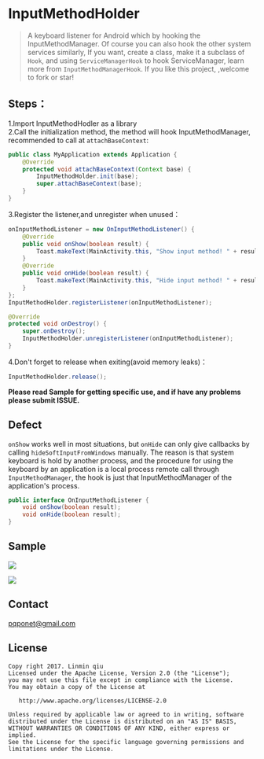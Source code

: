 InputMethodHolder
====

> A keyboard listener for Android which by hooking the InputMethodManager.
  Of course you can also hook the other system services similarly,
  If you want, create a class, make it a subclass of `Hook`, and using `ServiceManagerHook` to hook ServiceManager, learn more from `InputMethodManagerHook`.
  If you like this project, ,welcome to fork or star!

Steps：
---------

1.Import InputMethodHodler as a library  
2.Call the initialization method, the method will hook InputMethodManager, recommended to call at `attachBaseContext`:
```java
public class MyApplication extends Application {
    @Override
    protected void attachBaseContext(Context base) {
        InputMethodHolder.init(base);
        super.attachBaseContext(base);
    }
}
```
3.Register the listener,and unregister when unused：
```java
onInputMethodListener = new OnInputMethodListener() {
    @Override
	public void onShow(boolean result) {
	    Toast.makeText(MainActivity.this, "Show input method! " + result, Toast.LENGTH_SHORT).show();
	}
	@Override
	public void onHide(boolean result) {
	    Toast.makeText(MainActivity.this, "Hide input method! " + result, Toast.LENGTH_SHORT).show();
	}
};
InputMethodHolder.registerListener(onInputMethodListener);
```
```java
@Override
protected void onDestroy() {
    super.onDestroy();
    InputMethodHolder.unregisterListener(onInputMethodListener);
}
```
4.Don't forget to release when exiting(avoid memory leaks)：
```java
InputMethodHolder.release();
```

**Please read Sample for getting specific use, and if have any problems please submit ISSUE.**

Defect
-----
`onShow` works well in most situations, but `onHide` can only give callbacks by calling `hideSoftInputFromWindows` manually.
The reason is that system keyboard is hold by another process,
and the procedure for using the keyboard by an application  is a local process remote call through `InputMethodManager`,
the hook is just that InputMethodManager of the application's process.

```java
public interface OnInputMethodListener {
    void onShow(boolean result);
    void onHide(boolean result);
}
```

Sample
----------

![](http://ojlty2hua.qnssl.com/image-1488865989092-c2hvd2lucHV0LnBuZw==.png?imageView2/3/w/400/h/400/q/60|watermark/2/text/cWxtLnB3/font/5a6L5L2T/fontsize/500/fill/I0VGRUZFRg==/dissolve/100/gravity/SouthEast/dx/10/dy/10)  

![](http://ojlty2hua.qnssl.com/image-1488866117210-aGlkZWlucHV0LnBuZw==.png?imageView2/3/w/400/h/400/q/60|watermark/2/text/cWxtLnB3/font/5a6L5L2T/fontsize/500/fill/I0VGRUZFRg==/dissolve/100/gravity/SouthEast/dx/10/dy/10)

Contact
----
pqponet@gmail.com

License
--------
    Copy right 2017. Linmin qiu
    Licensed under the Apache License, Version 2.0 (the "License");
    you may not use this file except in compliance with the License.
    You may obtain a copy of the License at

       http://www.apache.org/licenses/LICENSE-2.0

    Unless required by applicable law or agreed to in writing, software
    distributed under the License is distributed on an "AS IS" BASIS,
    WITHOUT WARRANTIES OR CONDITIONS OF ANY KIND, either express or implied.
    See the License for the specific language governing permissions and
    limitations under the License.